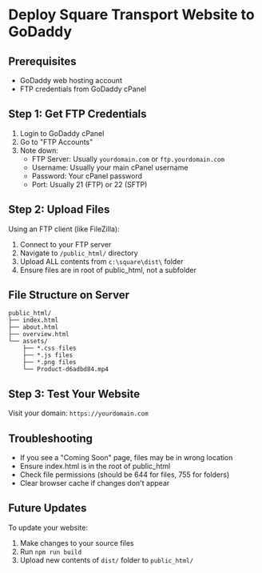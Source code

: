 # Deploy Square Transport Website to GoDaddy

## Prerequisites
- GoDaddy web hosting account
- FTP credentials from GoDaddy cPanel

## Step 1: Get FTP Credentials
1. Login to GoDaddy cPanel
2. Go to "FTP Accounts" 
3. Note down:
   - FTP Server: Usually `yourdomain.com` or `ftp.yourdomain.com`
   - Username: Usually your main cPanel username
   - Password: Your cPanel password
   - Port: Usually 21 (FTP) or 22 (SFTP)

## Step 2: Upload Files
Using an FTP client (like FileZilla):

1. Connect to your FTP server
2. Navigate to `/public_html/` directory
3. Upload ALL contents from `c:\square\dist\` folder
4. Ensure files are in root of public_html, not a subfolder

## File Structure on Server
```
public_html/
├── index.html
├── about.html  
├── overview.html
└── assets/
    ├── *.css files
    ├── *.js files
    ├── *.png files
    └── Product-d6adbd84.mp4
```

## Step 3: Test Your Website
Visit your domain: `https://yourdomain.com`

## Troubleshooting
- If you see a "Coming Soon" page, files may be in wrong location
- Ensure index.html is in the root of public_html
- Check file permissions (should be 644 for files, 755 for folders)
- Clear browser cache if changes don't appear

## Future Updates
To update your website:
1. Make changes to your source files
2. Run `npm run build` 
3. Upload new contents of `dist/` folder to `public_html/`
